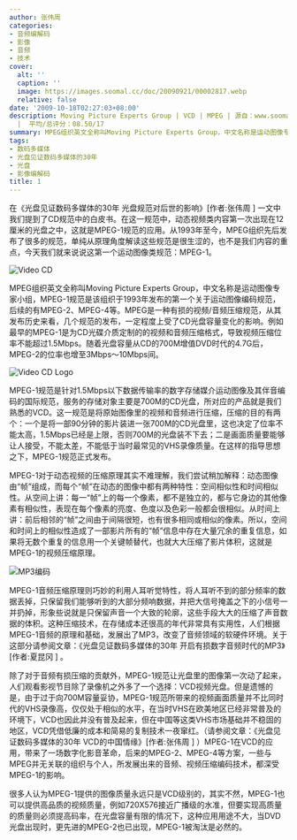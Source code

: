 ```yaml
---
author: 张伟周
categories:
- 音频编解码
- 影像
- 音频
- 技术
cover:
  alt: ''
  caption: ''
  image: https://images.soomal.cc/doc/20090921/00002817.webp
  relative: false
date: '2009-10-18T02:27:03+08:00'
description: Moving Picture Experts Group | VCD | MPEG | 源自：www.soomal.com | 版权：原创
  |  平均/总评分：08.50/17
summary: MPEG组织英文全称叫Moving Picture Experts Group，中文名称是运动图像专家小组，MPEG-1规范是该组织于1993年发布的第一个关于运动图像编码规范。MPEG-1在VCD的应用，带来了一场数字化影音革命，后来的MPEG-2、MPEG-4等方案，一些与MPEG并无关联的组织与个人，所发展出来的音频、视频压缩编码技术，都深受MPEG-1的影响。
tags:
- 数码多媒体
- 光盘见证数码多媒体的30年
- 光盘
- 影像编解码
title: 1
---
```


在《光盘见证数码多媒体的30年 光盘规范对后世的影响》[作者:张伟周 ]
一文中我们提到了CD规范中的白皮书。在这一规范中，动态视频类内容第一次出现在12厘米的光盘之中，这就是MPEG-1规范的应用。从1993年至今，MPEG组织先后发布了很多的规范，单纯从原理角度解读这些规范是很生涩的，也不是我们内容的重点，今天我们就来说说这第一个运动图像类规范：MPEG-1。



![Video CD](https://images.soomal.cc/doc/20090921/00002816.webp)



MPEG组织英文全称叫Moving Picture Experts Group，中文名称是运动图像专家小组，MPEG-1规范是该组织于1993年发布的第一个关于运动图像编码规范，后续的有MPEG-2、MPEG-4等。MPEG是一种有损的视频/音频压缩规范，从其发布历史来看，几个规范的发布，一定程度上受了CD光盘容量变化的影响。例如最早的MPEG-1是为CD光碟介质定制的的视频和音频压缩格式，导致视频压缩位率不能超过1.5Mbps。随着光盘容量从CD的700M增值DVD时代的4.7G后，MPEG-2的位率也增至3Mbps～10Mbps间。



![Video CD  Logo](https://images.soomal.cc/doc/20090921/00002817.webp)



MPEG-1规范是针对1.5Mbps以下数据传输率的数字存储媒介运动图像及其伴音编码的国际规范，服务的存储对象主要是700M的CD光盘，所对应的产品就是我们熟悉的VCD。这一规范是将原始图像里的视频和音频进行压缩，压缩的目的有两个：一个是将一部90分钟的影片装进一张700M的CD光盘里，这也决定了位率不能太高，1.5Mbps已经是上限，否则700M的光盘装不下去；二是画面质量要能够让人接受，不能太差，不能低于当时最常见的VHS录像质量。在这样的指导思想之下，MPEG-1规范正式发布。



MPEG-1对于动态视频的压缩原理其实不难理解，我们尝试稍加解释：动态图像由“帧”组成，而每个“帧”在动态的图像中都有两种特性：空间相似性和时间相似性。从空间上讲：每一“帧”上的每一个像素，都不是独立的，都与它身边的其他像素有相似性，表现在每个像素的亮度、色度以及色彩一般都会很相似。从时间上讲：前后相邻的“帧”之间由于间隔很短，也有很多相同或相似的像素。所以，空间和时间上的相似性造成了一部影片所有的“帧”信息中存在大量冗余的重复信息，如果将无数个重复的信息用一个关键帧替代，也就大大压缩了影片体积，这就是MPEG-1的视频压缩原理。



![MP3编码](https://images.soomal.cc/doc/20090606/00002054.webp)



MPEG-1音频压缩原理则巧妙的利用人耳听觉特性，将人耳听不到的部分频率的数据丢掉，只保留我们能够听到的大部分频响数据，并把大信号掩盖之下的小信号一并扔掉，形象些说就是只保留声音一个大致的轮廓，这些手段大大的压缩了声音数据的体积。这种压缩技术，在存储成本还很高的年代非常具有实用性，人们根据MPEG-1音频的原理和基础，发展出了MP3，改变了音频领域的软硬件环境。关于这部分请参阅文章：《光盘见证数码多媒体的30年 开启有损数字音频时代的MP3》[作者:夏昆冈 ]
。



除了对于音频有损压缩的贡献外，MPEG-1规范让光盘里的图像第一次动了起来，人们观看影视节目除了录像机之外多了一个选择：VCD视频光盘。但是遗憾的是，由于过于向700M容量妥协，MPEG-1规范所带来的视频画面质量并不比同时代的VHS录像高，仅仅处于相似的水平，在当时VHS在欧美地区已经非常普及的环境下，VCD也因此并没有普及起来，但在中国等这类VHS市场基础并不稳固的地区，VCD凭借低廉的成本和简易的复制技术一夜窜红。（请参阅文章：《光盘见证数码多媒体的30年 VCD的中国情缘》[作者:张伟周 ]
）MPEG-1在VCD的应用，带来了一场数字化影音革命，后来的MPEG-2、MPEG-4等方案，一些与MPEG并无关联的组织与个人，所发展出来的音频、视频压缩编码技术，都深受MPEG-1的影响。



很多人认为MPEG-1提供的图像质量永远只是VCD级别的，其实不然，MPEG-1也可以提供高品质的视频质量，例如720X576接近广播级的水准，但要实现高质量的质量则必须提高码率，在光盘容量有限的情况下，这种应用用途不大，当DVD光盘出现时，更先进的MPEG-2也已出现，MPEG-1被淘汰是必然的。